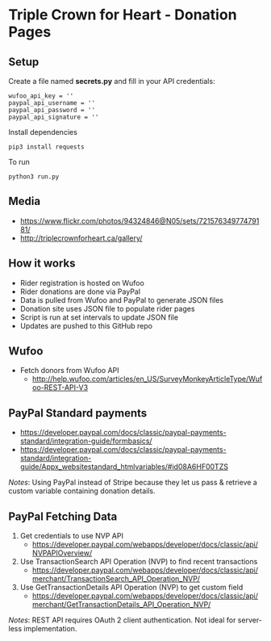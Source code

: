 # Triple Crown for Heart - Donation Pages


## Setup

Create a file named **secrets.py** and fill in your API credentials:
```
wufoo_api_key = ''
paypal_api_username = ''
paypal_api_password	= ''
paypal_api_signature = ''
```


Install dependencies
```
pip3 install requests
```

To run
```
python3 run.py
```


## Media
- https://www.flickr.com/photos/94324846@N05/sets/72157634977479181/
- http://triplecrownforheart.ca/gallery/


## How it works
- Rider registration is hosted on Wufoo
- Rider donations are done via PayPal
- Data is pulled from Wufoo and PayPal to generate JSON files
- Donation site uses JSON file to populate rider pages
- Script is run at set intervals to update JSON file
- Updates are pushed to this GitHub repo


## Wufoo
- Fetch donors from Wufoo API
    - http://help.wufoo.com/articles/en_US/SurveyMonkeyArticleType/Wufoo-REST-API-V3


## PayPal Standard payments

- https://developer.paypal.com/docs/classic/paypal-payments-standard/integration-guide/formbasics/
- https://developer.paypal.com/docs/classic/paypal-payments-standard/integration-guide/Appx_websitestandard_htmlvariables/#id08A6HF00TZS

*Notes*: Using PayPal instead of Stripe because they let us pass & retrieve a custom variable containing donation details.


## PayPal Fetching Data
1. Get credentials to use NVP API
    - https://developer.paypal.com/webapps/developer/docs/classic/api/NVPAPIOverview/
2. Use TransactionSearch API Operation (NVP) to find recent transactions
    - https://developer.paypal.com/webapps/developer/docs/classic/api/merchant/TransactionSearch_API_Operation_NVP/
2. Use GetTransactionDetails API Operation (NVP) to get custom field
    - https://developer.paypal.com/webapps/developer/docs/classic/api/merchant/GetTransactionDetails_API_Operation_NVP/


*Notes*: REST API requires OAuth 2 client authentication. Not ideal for server-less implementation.


